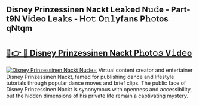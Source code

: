 ## Disney Prinzessinen Nackt L𝚎a𝚔ed N𝚞𝚍e - Part-t9N Vi𝚍𝚎o L𝚎a𝚔s - H𝚘𝚝 O𝚗𝚕yf𝚊ns P𝚑𝚘tos qNtqm

# <h2><a href="http://kf8z93z.oniu.top/?m=Disney+Prinzessinen+Nackt">🔗👉 🔴 Disney Prinzessinen Nackt P𝚑ot𝚘𝚜 V𝚒d𝚎o</a></h2>

[![Disney Prinzessinen Nackt Nu𝚍e𝚜](https://i.imgur.com/0qMVB7G.gif)](http://kf8z93z.oniu.top/?m=Disney+Prinzessinen+Nackt)
Virtual content creator and entertainer Disney Prinzessinen Nackt, famed for publishing dance and lifestyle tutorials through popular dance moves and brief clips. The public face of Disney Prinzessinen Nackt is synonymous with openness and accessibility, but the hidden dimensions of his private life remain a captivating mystery.  
